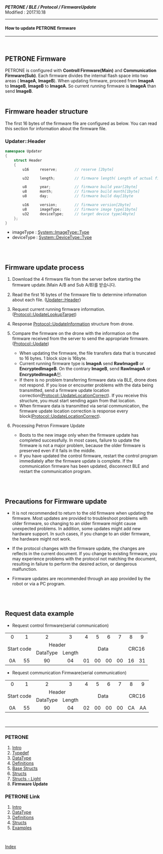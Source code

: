 ***PETRONE / BLE / Protocol / FirmwareUpdate***<br>
Modified : 2017.10.18

---

#### How to update PETRONE firmware

---

<br>

## PETRONE Firmware

PETRONE is configured with **Controll Firmware(Main)** and **Communication Firmware(Sub)**.
Each firmware divides the internal flash space into two areas ( **ImageA**, **ImageB**).
When updating firmware, proceed from **ImageA** to **ImageB**, **ImageB** to **ImageA**. So current running firmware is **ImageA** than send **ImageB**.
<br>
<br>

## Firmware header structure
The first 16 bytes of the firmware file are configured as below. You can read this section for information about the firmware file.
<br>
### <a name="UpdaterHeader">Updater::Header</a>
```cpp
namespace Updater
{
    struct Header
    {
        u16     reserve;        // reserve [2byte]

        u32     length;         // firmware length( Length of actual firmware except header 16 bytes)[4byte]

        u8      year;           // firmware build year[2byte]
        u8      month;          // firmware build month[1byte]
        u8      day;            // firmware build day[1byte

        u16     version;        // firmware version[2byte]
        u8      imageType;      // firmware image type[1byte]
        u32     deviceType;     // target device type[4byte]
    };
}
```
- imageType : [System::ImageType::Type](04_definitions.md#ImageType)
- deviceType : [System::DeviceType::Type](04_definitions.md#DeviceType)

<br>
<br>

## Firmware update process

1. Download the 4 firmware file from the server before starting the firmware update.(Main A/B and Sub A/B)를 받습니다.

2. Read the first 16 bytes of the firmware file to determine information about each file. ([Updater::Header](#UpdaterHeader))

3. Request current running firmware information. ([Protocol::UpdateLookupTarget](06_structs.md#UpdateLookupTarget))

4. Response [Protocol::UpdateInformation](06_structs.md#UpdateInformation) structure from drone.

5. Compare the firmware on the drone with the information on the firmware received from the server to send the appropriate firmware. ([Protocol::Update](06_structs.md#Update))
    - When updating the firmware, the file transfers data that is truncated to 16 bytes. 1 block size is 16byte.
    - Current running firmware type is **ImageA** send **RawImageB** or **EncryptedImageB**. On the contrary **ImageB**, send **RawImageA** or **EncryptedImageA**인.
    - If there is no problem transferring firmware data via BLE, drone does not respond. If you lose or encounter problems with the data being transmitted, send a firmware update location correction([Protocol::UpdateLocationCorrect](06_structs.md#UpdateLocationCorrect)). If you receive this structure, you must start sending again from that location.
    - When firmware data is transmitted via serial communication, the firmware update location correction is response every block([Protocol::UpdateLocationCorrect](06_structs.md#UpdateLocationCorrect)).

6. Processing Petron Firmware Update
    - Boots to the new image only when the firmware update has completed successfully. In most cases, failure to update the firmware is not a major problem, because the older firmware is preserved even if it fails in the middle.
    - If you have updated the control firmware, restart the control program immediately after the firmware update is complete. If the communication firmware has been updated, disconnect BLE and restart the communication program.
<br>
<br>

## Precautions for Firmware update

- It is not recommended to return to the old firmware when updating the firmware. Most updates are provided to troubleshoot problems with older firmware, so changing to an older firmware might cause unexpected problems. In addition, some updates might add new hardware support. In such cases, if you change to an older firmware, the hardware might not work.

- If the protocol changes with the firmware update, the changes are reflects in the current document. If you change to existing firmware, you may experience problems with the protocol not matching the document, resulting in failure to perform the desired action, or dangerous malfunction.

- Firmware updates are recommended through an app provided by the robot or via a PC program.


<br>
<br>

## Request data example

- Request control firmware(serial communication)

<table>
    <tr>
        <td><div align="center">0</div></td>
        <td><div align="center">1</div></td>
        <td><div align="center">2</div></td>
        <td><div align="center">3</div></td>
        <td><div align="center">4</div></td>
        <td><div align="center">5</div></td>
        <td><div align="center">6</div></td>
        <td><div align="center">7</div></td>
        <td><div align="center">8</div></td>
        <td><div align="center">9</div></td>
    </tr>
    <tr>
        <td rowspan="2" colspan="2"><div align="center">Start code</div></td>
        <td colspan="2"><div align="center">Header</div></td>
        <td rowspan="2" colspan="4"><div align="center">Data</div></td>
        <td rowspan="2" colspan="2"><div align="center">CRC16</div></td>
    </tr>
    <tr>
        <td><div align="center">DataType</div></td>
        <td><div align="center">Length</div></td>
    </tr>
    <tr>
        <td><div align="center">0A</div></td>
        <td><div align="center">55</div></td>
        <td><div align="center">90</div></td>
        <td><div align="center">04</div></td>
        <td><div align="center">01</div></td>
        <td><div align="center">00</div></td>
        <td><div align="center">00</div></td>
        <td><div align="center">00</div></td>
        <td><div align="center">16</div></td>
        <td><div align="center">31</div></td>
    </tr>
</table>

- Request communication Firmware(serial communication)

<table>
    <tr>
        <td><div align="center">0</div></td>
        <td><div align="center">1</div></td>
        <td><div align="center">2</div></td>
        <td><div align="center">3</div></td>
        <td><div align="center">4</div></td>
        <td><div align="center">5</div></td>
        <td><div align="center">6</div></td>
        <td><div align="center">7</div></td>
        <td><div align="center">8</div></td>
        <td><div align="center">9</div></td>
    </tr>
    <tr>
        <td rowspan="2" colspan="2"><div align="center">Start code</div></td>
        <td colspan="2"><div align="center">Header</div></td>
        <td rowspan="2" colspan="4"><div align="center">Data</div></td>
        <td rowspan="2" colspan="2"><div align="center">CRC16</div></td>
    </tr>
    <tr>
        <td><div align="center">DataType</div></td>
        <td><div align="center">Length</div></td>
    </tr>
    <tr>
        <td><div align="center">0A</div></td>
        <td><div align="center">55</div></td>
        <td><div align="center">90</div></td>
        <td><div align="center">04</div></td>
        <td><div align="center">02</div></td>
        <td><div align="center">00</div></td>
        <td><div align="center">00</div></td>
        <td><div align="center">00</div></td>
        <td><div align="center">CA</div></td>
        <td><div align="center">AA</div></td>
    </tr>
</table>

<br>

---

### PETRONE

1. [Intro](01_intro.md)
2. [Typedef](02_typedef.md)
3. [DataType](03_datatype.md)
4. [Definitions](04_definitions.md)
5. [Base Structs](05_base_structs.md)
6. [Structs](06_structs.md)
7. [Structs - Light](07_structs_light.md)
8. **Firmware Update**


### PETRONE Link

1. [Intro](link/01_intro.md)
2. [DataType](link/02_datatype.md)
3. [Definitions](link/03_definitions.md)
4. [Structs](link/04_structs.md)
5. [Examples](link/05_examples.md)

<br>

[Index](index.md)

<br>

